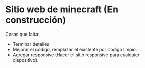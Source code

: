 # Sitio web de minecraft (En construcción)
Cosas que falta:
- Terminar detalles
- Mejorar el código, remplazar el existente por codigo limpio. 
- Agregar responsive (Hacer el sitio responsive para cualquier dispositivo).

